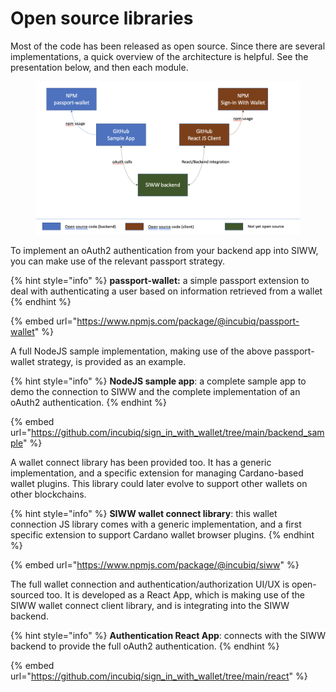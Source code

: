 # Open source libraries

Most of the code has been released as open source. Since there are several implementations, a quick overview of the architecture is helpful. See the presentation below, and then each module.



<figure><img src="../.gitbook/assets/Screenshot 2022-12-02 at 11.32.35.png" alt=""><figcaption></figcaption></figure>

To implement an oAuth2 authentication from your backend app into SIWW, you can make use of the relevant passport strategy.

{% hint style="info" %}
**passport-wallet:** a simple passport extension to deal with authenticating a user based on information retrieved from a wallet
{% endhint %}

{% embed url="https://www.npmjs.com/package/@incubiq/passport-wallet" %}

A full NodeJS sample implementation, making use of the above passport-wallet strategy, is provided as an example.

{% hint style="info" %}
**NodeJS sample app**: a complete sample app to demo the connection to SIWW and the complete implementation of an oAuth2 authentication.
{% endhint %}

{% embed url="https://github.com/incubiq/sign_in_with_wallet/tree/main/backend_sample" %}

A wallet connect library has been provided too. It has a generic implementation, and a specific extension for managing Cardano-based wallet plugins. This library could later evolve to support other wallets on other blockchains.

{% hint style="info" %}
**SIWW wallet connect library**: this wallet connection JS library comes with a generic implementation, and a first specific extension to support Cardano wallet browser plugins.
{% endhint %}

{% embed url="https://www.npmjs.com/package/@incubiq/siww" %}

The full wallet connection and authentication/authorization UI/UX is open-sourced too. It is developed as a React App, which is making use of the SIWW wallet connect client library, and is integrating into the SIWW backend.

{% hint style="info" %}
**Authentication React App**: connects with the SIWW backend to provide the full oAuth2 authentication.&#x20;
{% endhint %}

{% embed url="https://github.com/incubiq/sign_in_with_wallet/tree/main/react" %}
